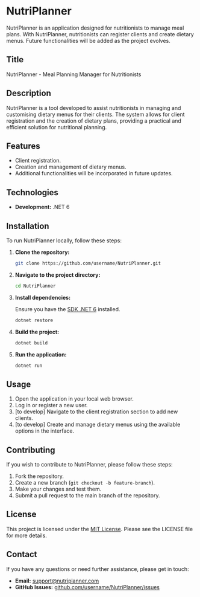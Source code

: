 # NutriPlanner

NutriPlanner is an application designed for nutritionists to manage meal plans. With NutriPlanner, nutritionists can register clients and create dietary menus. Future functionalities will be added as the project evolves.

## Title

NutriPlanner - Meal Planning Manager for Nutritionists

## Description

NutriPlanner is a tool developed to assist nutritionists in managing and customising dietary menus for their clients. The system allows for client registration and the creation of dietary plans, providing a practical and efficient solution for nutritional planning.

## Features

- Client registration.
- Creation and management of dietary menus.
- Additional functionalities will be incorporated in future updates.

## Technologies

- **Development:** .NET 6

## Installation

To run NutriPlanner locally, follow these steps:

1. **Clone the repository:**

   ```bash
   git clone https://github.com/username/NutriPlanner.git
   ```

2. **Navigate to the project directory:**

   ```bash
   cd NutriPlanner
   ```

3. **Install dependencies:**

   Ensure you have the [SDK .NET 6](https://dotnet.microsoft.com/download/dotnet/6.0) installed.

   ```bash
   dotnet restore
   ```

4. **Build the project:**

   ```bash
   dotnet build
   ```

5. **Run the application:**

   ```bash
   dotnet run
   ```

## Usage

1. Open the application in your local web browser.
2. Log in or register a new user.
3. [to develop] Navigate to the client registration section to add new clients.
4. [to develop] Create and manage dietary menus using the available options in the interface.

## Contributing

If you wish to contribute to NutriPlanner, please follow these steps:

1. Fork the repository.
2. Create a new branch (`git checkout -b feature-branch`).
3. Make your changes and test them.
4. Submit a pull request to the main branch of the repository.

## License

This project is licensed under the [MIT License](LICENSE). Please see the LICENSE file for more details.

## Contact

If you have any questions or need further assistance, please get in touch:

- **Email:** support@nutriplanner.com
- **GitHub Issues:** [github.com/username/NutriPlanner/issues](https://github.com/username/NutriPlanner/issues)

